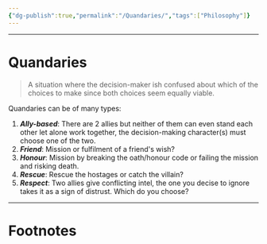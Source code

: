 ```yaml
---
{"dg-publish":true,"permalink":"/Quandaries/","tags":["Philosophy"]}
---
```



---
# Quandaries
> A situation where the decision-maker ish confused about which of the choices to make since both choices seem equally viable.

Quandaries can be of many types:
1. ***Ally-based***: There are 2 allies but neither of them can even stand each other let alone work together, the decision-making character(s) must choose one of the two.
2. ***Friend***: Mission or fulfilment of a friend's wish?
3. ***Honour***: Mission by breaking the oath/honour code or failing the mission and risking death.
4. ***Rescue***: Rescue the hostages or catch the villain?
5. ***Respect***: Two allies give conflicting intel, the one you decise to ignore takes it as a sign of distrust. Which do you choose?

---
# Footnotes
